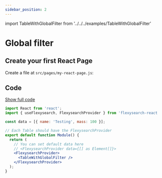 ```yaml
---
sidebar_position: 2
---
```


import TableWithGlobalFilter from '../../../examples/TableWithGlobalFilter'

# Global filter

## Create your first React Page

Create a file at `src/pages/my-react-page.js`:

<TableWithGlobalFilter />

## Code

<a target='_blank' alt='project-link' href='https://stackblitz.com/edit/react-ts-s8gvyy?file=App.tsx'>Show full code</a>

```jsx title="src/pages/my-react-page.tsx"
import React from 'react';
import { useFlexysearch, FlexysearchProvider } from 'flexysearch-react';

const data = [{ name: 'Testing', mass: 100 }];

// Each Table should have the FlexysearchProvider
export default function Module() {
  return (
    // You can set default data here
    // <FlexysearchProvider data={[] as Element[]}>
    <FlexysearchProvider>
      <TableWithGlobalFilter />
    </FlexysearchProvider>
  );
}
```
